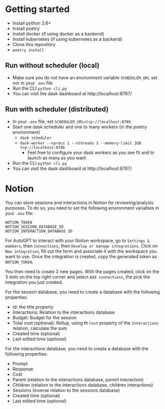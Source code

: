 # Getting started
* Install python 3.8+
* Install poetry
* Install docker (if using docker as a backend)
* Install kubernetes (if using kubernetes as a backend)
* Clone this repository
* `poetry install`

## Run without scheduler (local)
* Make sure you do not have an environment variable `SCHEDULER_URL` set nor in your `.env` file
* Run the CLI `python cli.py`
* You can visit the dask dashboard at http://localhost:8787/

## Run with scheduler (distributed)
* In your `.env` file, set `SCHEDULER_URL=tcp://localhost:8786`
* Start one dask scheduler and one to many workers (in the poetry environment)
  * `dask scheduler`
  * `dask-worker --nprocs 1 --nthreads 1 --memory-limit 2GB  tcp://localhost:8786`
    * Feel free to configure your dask workers as you see fit and to launch as many as you want
* Run the CLI `python cli.py`
* You can visit the dask dashboard at http://localhost:8787/

# Notion
You can store sessions and interactions in Notion for reviewing/analysis purposes. To do so, you need to set the following environment variables in your `.env` file:

```
NOTION_TOKEN
NOTION_SESSION_DATABASE_ID
NOTION_INTERACTION_DATABASE_ID
```

For AutoGPT to interact with your Notion workspace, go to `Settings & members`, then `Connections`, then `Develop or manage integrations`. Click on `New integration`, fill out the form and associate it with the workspace you want to use. Once the integration is created, copy the generated token as `NOTION_TOKEN`.

You then need to create 2 new pages. With the pages created, click on the 3 dots on the top right corner and select `Add connections`, the pick the integration you just created.

For the session database, you need to create a database with the following properties:
* Id: the title property
* Interactions: Relation to the interactions database
* Budget: Budget for the session
* Total cost (optional): Rollup, using th `Cost` property of the `Interactions` relation, calculate the sum
* Created time (optional)
* Last edited time (optional)

For the interactions database, you need to create a database with the following properties:
* Prompt
* Response
* Cost
* Parent (relation to the interactions database, parent interaction)
* Children (relation to the interactions database, children interactions)
* Sessions (inverse relation to the sessions database)
* Created time (optional)
* Last edited time (optional)
